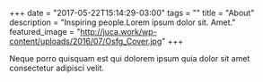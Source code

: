 +++
date = "2017-05-22T15:14:29-03:00"
tags = ""
title = "About"
description = "Inspiring people.Lorem ipsum dolor sit. Amet."
featured_image = "http://juca.work/wp-content/uploads/2016/07/Osfg_Cover.jpg"
+++

Neque porro quisquam est qui dolorem
ipsum quia dolor sit amet consectetur
adipisci velit.
